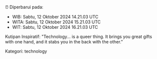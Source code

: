 ⏰ Diperbarui pada:
- WIB: Sabtu, 12 Oktober 2024 14.21.03 UTC
- WITA: Sabtu, 12 Oktober 2024 15.21.03 UTC
- WIT: Sabtu, 12 Oktober 2024 16.21.03 UTC

Kutipan Inspiratif:
"Technology... is a queer thing. It brings you great gifts with one hand, and it stabs you in the back with the other."


Kategori: technology

